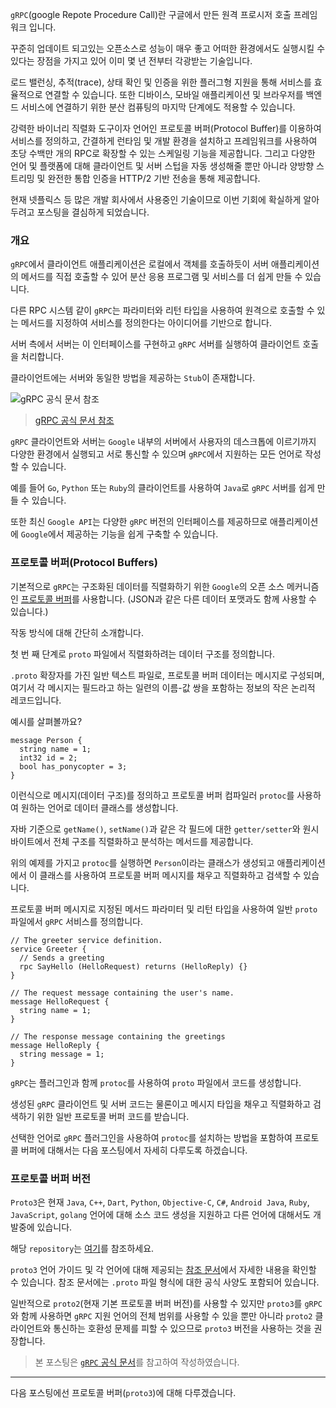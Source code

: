 [comment]: <> (![]&#40;https://img.shields.io/badge/spring--boot-2.5.2-red&#41; ![]&#40;https://img.shields.io/badge/gradle-7.1.1-brightgreen&#41; ![]&#40;https://img.shields.io/badge/java-11-blue&#41;)

[comment]: <> (> 소스 코드는 [여기]&#40;https://github.com/lcalmsky/grpc&#41; 있습니다.)

`gRPC`(google Repote Procedure Call)란 구글에서 만든 원격 프로시저 호출 프레임워크 입니다.

꾸준히 업데이트 되고있는 오픈소스로 성능이 매우 좋고 어떠한 환경에서도 실행시킬 수 있다는 장점을 가지고 있어 이미 몇 년 전부터 각광받는 기술입니다.

로드 밸런싱, 추적(trace), 상태 확인 및 인증을 위한 플러그형 지원을 통해 서비스를 효율적으로 연결할 수 있습니다. 또한 디바이스, 모바일 애플리케이션 및 브라우저를 백엔드 서비스에 연결하기 위한 분산 컴퓨팅의 마지막 단계에도 적용할 수 있습니다.

강력한 바이너리 직렬화 도구이자 언어인 프로토콜 버퍼(Protocol Buffer)를 이용하여 서비스를 정의하고, 간결하게 런타임 및 개발 환경을 설치하고 프레임워크를 사용하여 초당 수백만 개의 RPC로 확장할 수 있는 스케일링 기능을 제공합니다. 그리고 다양한 언어 및 플랫폼에 대해 클라이언트 및 서버 스텁을 자동 생성해줄 뿐만 아니라 양방향 스트리밍 및 완전한 통합 인증을 HTTP/2 기반 전송을 통해 제공합니다.

현재 넷플릭스 등 많은 개발 회사에서 사용중인 기술이므로 이번 기회에 확실하게 알아두려고 포스팅을 결심하게 되었습니다.

### 개요

`gRPC`에서 클라이언트 애플리케이션은 로컬에서 객체를 호출하듯이 서버 애플리케이션의 메서드를 직접 호출할 수 있어 분산 응용 프로그램 및 서비스를 더 쉽게 만들 수 있습니다.

다른 RPC 시스템 같이 `gRPC`는 파라미터와 리턴 타입을 사용하여 원격으로 호출할 수 있는 메서드를 지정하여 서비스를 정의한다는 아이디어를 기반으로 합니다. 

서버 측에서 서버는 이 인터페이스를 구현하고 `gRPC` 서버를 실행하여 클라이언트 호출을 처리합니다.

클라이언트에는 서버와 동일한 방법을 제공하는 `Stub`이 존재합니다.

![gRPC 공식 문서 참조](https://grpc.io/img/landing-2.svg)
> [gRPC 공식 문서 참조](https://grpc.io/docs/what-is-grpc/introduction/)

`gRPC` 클라이언트와 서버는 `Google` 내부의 서버에서 사용자의 데스크톱에 이르기까지 다양한 환경에서 실행되고 서로 통신할 수 있으며 `gRPC`에서 지원하는 모든 언어로 작성할 수 있습니다.

예를 들어 `Go`, `Python` 또는 `Ruby`의 클라이언트를 사용하여 `Java`로 `gRPC` 서버를 쉽게 만들 수 있습니다.

또한 최신 `Google API`는 다양한 `gRPC` 버전의 인터페이스를 제공하므로 애플리케이션에 `Google`에서 제공하는 기능을 쉽게 구축할 수 있습니다.

### 프로토콜 버퍼(Protocol Buffers)

기본적으로 `gRPC`는 구조화된 데이터를 직렬화하기 위한 `Google`의 오픈 소스 메커니즘인 [프로토콜 버퍼](https://developers.google.com/protocol-buffers/docs/overview)를 사용합니다. (JSON과 같은 다른 데이터 포맷과도 함께 사용할 수 있습니다.)

작동 방식에 대해 간단히 소개합니다.

첫 번 째 단계로 `proto` 파일에서 직렬화하려는 데이터 구조를 정의합니다.

`.proto` 확장자를 가진 일반 텍스트 파일로, 프로토콜 버퍼 데이터는 메시지로 구성되며, 여기서 각 메시지는 필드라고 하는 일련의 이름-값 쌍을 포함하는 정보의 작은 논리적 레코드입니다.

예시를 살펴볼까요?

```
message Person {
  string name = 1;
  int32 id = 2;
  bool has_ponycopter = 3;
}
```

이런식으로 메시지(데이터 구조)를 정의하고 프로토콜 버퍼 컴파일러 `protoc`를 사용하여 원하는 언어로 데이터 클래스를 생성합니다.

자바 기준으로 `getName()`, `setName()`과 같은 각 필드에 대한 `getter/setter`와 원시 바이트에서 전체 구조를 직렬화하고 분석하는 메서드를 제공합니다.

위의 예제를 가지고 `protoc`를 실행하면 `Person`이라는 클래스가 생성되고 애플리케이션에서 이 클래스를 사용하여 프로토콜 버퍼 메시지를 채우고 직렬화하고 검색할 수 있습니다.

프로토콜 버퍼 메시지로 지정된 메서드 파라미터 및 리턴 타입을 사용하여 일반 `proto` 파일에서 `gRPC` 서비스를 정의합니다.

```
// The greeter service definition.
service Greeter {
  // Sends a greeting
  rpc SayHello (HelloRequest) returns (HelloReply) {}
}

// The request message containing the user's name.
message HelloRequest {
  string name = 1;
}

// The response message containing the greetings
message HelloReply {
  string message = 1;
}
```

`gRPC`는 플러그인과 함께 `protoc`를 사용하여 `proto` 파일에서 코드를 생성합니다.

생성된 `gRPC` 클라이언트 및 서버 코드는 물론이고 메시지 타입을 채우고 직렬화하고 검색하기 위한 일반 프로토콜 버퍼 코드를 받습니다.

선택한 언어로 `gRPC` 플러그인을 사용하여 `protoc`를 설치하는 방법을 포함하여 프로토콜 버퍼에 대해서는 다음 포스팅에서 자세히 다루도록 하겠습니다.

### 프로토콜 버퍼 버전

`Proto3`은 현재 `Java`, `C++`, `Dart`, `Python`, `Objective-C`, `C#`, `Android Java`, `Ruby`, `JavaScript`, `golang` 언어에 대해 소스 코드 생성을 지원하고 다른 언어에 대해서도 개발중에 있습니다.

해당 `repository`는 [여기](https://github.com/protocolbuffers/protobuf/releases)를 참조하세요.

`proto3` 언어 가이드 및 각 언어에 대해 제공되는 [참조 문서](https://developers.google.com/protocol-buffers/docs/proto3)에서 자세한 내용을 확인할 수 있습니다. 참조 문서에는 `.proto` 파일 형식에 대한 공식 사양도 포함되어 있습니다.

일반적으로 `proto2`(현재 기본 프로토콜 버퍼 버전)를 사용할 수 있지만 `proto3`를 `gRPC`와 함께 사용하면 `gRPC` 지원 언어의 전체 범위를 사용할 수 있을 뿐만 아니라 `proto2` 클라이언트와 통신하는 호환성 문제를 피할 수 있으므로 `proto3` 버전을 사용하는 것을 권장합니다.

> 본 포스팅은 [`gRPC` 공식 문서](https://grpc.io/docs/what-is-grpc/introduction/)를 참고하여 작성하였습니다.

---

다음 포스팅에선 프로토콜 버퍼(`proto3`)에 대해 다루겠습니다.